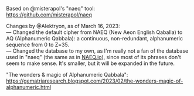 Based on @misterapol's "naeq" tool:<br>
https://github.com/misterapol/naeq

Changes by @Alektryon, as of March 16, 2023:<br>
— Changed the default cipher from NAEQ (New Aeon English Qaballa) to AQ (Alphanumeric Qabbala): a continuous, non-redundant, alphanumeric sequence from 0 to Z=35.<br>
— Changed the database to my own, as I'm really not a fan of the database used in "naeq" (the same as in <a href="https://naeq.io/">NAEQ.io</a>), since most of its phrases don't seem to make sense. It's smaller, but it will be expanded in the future.

"The wonders & magic of Alphanumeric Qabbala":<br>
https://gematriaresearch.blogspot.com/2023/02/the-wonders-magic-of-alphanumeric.html
